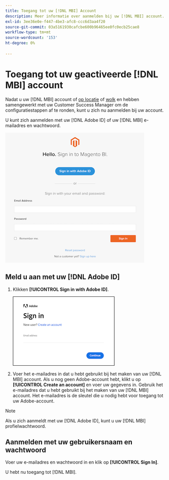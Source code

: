 ```yaml
---
title: Toegang tot uw [!DNL MBI] Account
description: Meer informatie over aanmelden bij uw [!DNL MBI] account.
exl-id: 3ee36e0e-f447-4be3-afc8-ccc6d3aa4f20
source-git-commit: 03a5161930cafcbe600b96465ee0fc0ecb25cae8
workflow-type: tm+mt
source-wordcount: '153'
ht-degree: 0%

---
```


# Toegang tot uw geactiveerde [!DNL MBI] account

Nadat u uw [!DNL MBI] account of [op locatie](../getting-started/onpremise-activation.md) of [wolk](../getting-started/cloud-activation.md) en hebben samengewerkt met uw Customer Success Manager om de configuratiestappen af te ronden, kunt u zich nu aanmelden bij uw account.

U kunt zich aanmelden met uw [!DNL Adobe ID] of uw [!DNL MBI] e-mailadres en wachtwoord.

![aanmelden](../assets/sign-in.png)

## Meld u aan met uw [!DNL Adobe ID]

1. Klikken **[!UICONTROL Sign in with Adobe ID]**.

   ![aanmelden](../assets/sign-in-adobe.png)

1. Voer het e-mailadres in dat u hebt gebruikt bij het maken van uw [!DNL MBI] account. Als u nog geen Adobe-account hebt, klikt u op **[!UICONTROL Create an account]** en voer uw gegevens in. Gebruik het e-mailadres dat u hebt gebruikt bij het maken van uw [!DNL MBI] account. Het e-mailadres is de sleutel die u nodig hebt voor toegang tot uw Adobe-account.

>[!NOTE]
>
>Als u zich aanmeldt met uw [!DNL Adobe ID], kunt u uw [!DNL MBI] profielwachtwoord.

## Aanmelden met uw gebruikersnaam en wachtwoord

Voer uw e-mailadres en wachtwoord in en klik op **[!UICONTROL Sign In]**.

U hebt nu toegang tot [!DNL MBI].
